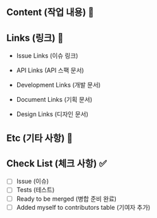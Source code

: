 ## Content (작업 내용) 📝

<!-- List up changes so that reviewer can quickly understand the important parts -->
<!-- 리뷰어가 중점적으로 봐야 하는 부분을 바로 알 수 있도록 변경된 내용을 나열 합니다. -->

## Links (링크) 🔗

- Issue Links (이슈 링크)

- API Links (API 스팩 문서)

- Development Links (개발 문서)

- Document Links (기획 문서)

- Design Links (디자인 문서)

## Etc (기타 사항) 🔖

<!-- Additional information about this PR or any troubles working on this PR -->
<!-- PR에 대한 추가 설명이나 작업하면서 고민이 되었던 부분 등 -->

## Check List (체크 사항) ✅

<!-- to check an item, place an "x" in the box -->

- [ ] Issue (이슈)
- [ ] Tests (테스트)
- [ ] Ready to be merged (병합 준비 완료)
      <!-- In your opinion, is this ready to be merged as soon as it's reviewed? -->
- [ ] Added myself to contributors table (기여자 추가)
      <!-- this is optional, see the contributing guidelines for instructions -->
